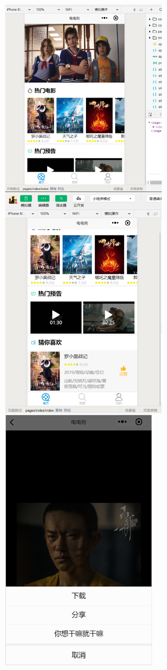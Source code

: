 ![wechat](./static/README/wechat1.png)
![wechat](./static/README/wechat2.png)
![wechat](./static/README/wechat3.png)